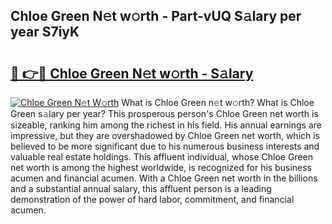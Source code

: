 ## Chloe Green N𝚎t w𝚘rth - Part-vUQ S𝚊lary per year S7iyK

# <h2><a href="http://gc0bwz.nevu.top/?p=Chloe+Green">🔗 👉🔴 Chloe Green N𝚎t w𝚘rth - S𝚊lary</a></h2>

[![Chloe Green N𝚎t W𝚘rth](https://i.imgur.com/Oavwk0R.jpeg)](http://gc0bwz.nevu.top/?p=Chloe+Green)
What is Chloe Green n𝚎t w𝚘rth? What is Chloe Green s𝚊lary per year?
This prosperous person's Chloe Green net worth is sizeable, ranking him among the richest in his field. His annual earnings are impressive, but they are overshadowed by Chloe Green net worth, which is believed to be more significant due to his numerous business interests and valuable real estate holdings. This affluent individual, whose Chloe Green net worth is among the highest worldwide, is recognized for his business acumen and financial acumen. With a Chloe Green net worth in the billions and a substantial annual salary, this affluent person is a leading demonstration of the power of hard labor, commitment, and financial acumen.
